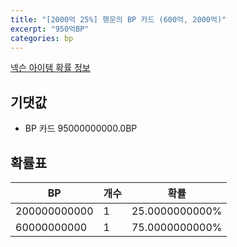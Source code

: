 ```yaml
---
title: "[2000억 25%] 행운의 BP 카드 (600억, 2000억)"
excerpt: "950억BP"
categories: bp
---
```

[넥슨 아이템 확률 정보](http://iteminfo.nexon.com/probability/fco?sn=7572)

## 기댓값
  - BP 카드 95000000000.0BP

## 확률표

|BP|개수|확률|
|---|---|---|
|200000000000|1|25.0000000000%|
|60000000000|1|75.0000000000%|

